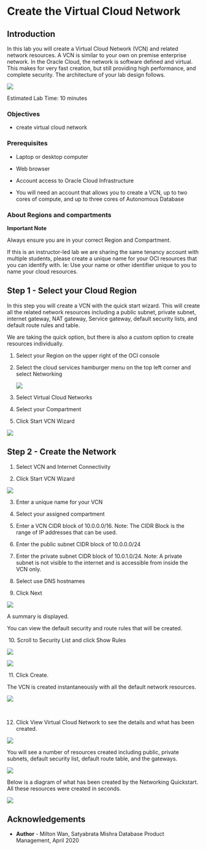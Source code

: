 # Create the Virtual Cloud Network #

## Introduction

In this lab you will create a Virtual Cloud Network (VCN) and related network resources. A VCN is similar to your own on premise enterprise network.  In the Oracle Cloud, the network is software defined and virtual. This makes for very fast creation, but still providing high performance, and complete security. The architecture of your lab design follows.

![](./images/lab-architecture-diagram.png)

Estimated Lab Time: 10 minutes

### Objectives

* create virtual cloud network

### Prerequisites

* Laptop or desktop computer

* Web browser

* Account access to Oracle Cloud Infrastructure

* You will need an account that allows you to create a VCN, up to two cores of compute, and up to three cores of Autonomous Database


### About Regions and compartments

**Important Note**

Always ensure you are in your correct Region and Compartment.

If this is an instructor-led lab we are sharing the same tenancy account with multiple students, please create a unique name for your OCI resources that you can identify with. Ie: Use your name or other identifier unique to you to name your cloud resources.



## Step 1 - Select your Cloud Region ##

In this step you will create a VCN with the quick start wizard. This will create all the related network resources including a public subnet, private subnet, internet gateway, NAT gateway, Service gateway, default security lists, and default route rules and table.

We are taking the quick option, but there is also a custom option to create resources individually.

1. Select your Region on the upper right of the OCI console

2. Select the cloud services hamburger menu on the top left corner and select Networking

    ![](./images/hamburger-menu.png)

3. Select Virtual Cloud Networks

4. Select your Compartment

5. Click Start VCN Wizard

![](./images/start-vcn-wizard.PNG)

## Step 2 - Create the Network  ##

1. Select VCN and Internet Connectivity

2. Click Start VCN Wizard

  ![](./images/wizard-vcn.png)  


3. Enter a unique name for your VCN

4. Select your assigned compartment

5. Enter a VCN CIDR block of 10.0.0.0/16.  Note: The CIDR Block is the range of IP addresses that can be used.

6. Enter the public subnet CIDR block of 10.0.0.0/24

7. Enter the private subnet CIDR block of 10.0.1.0/24. Note: A private subnet is not visible to the internet and is accessible from inside the VCN only.

8. Select use DNS hostnames

9. Click Next

![](./images/vcn-configuration-info.png)

A summary is displayed.

You can view the default security and route rules that will be created.

​	10. Scroll to Security List and click Show Rules

![](./images/security-rules.png)

![](./images/route-rules.png)


​	11. Click Create.

The VCN is created instantaneously with all the default network resources.

![](./images/vcn-summary-info.png)

​

12. Click View Virtual Cloud Network to see the details and what has been created.

![](./images/view-vcn-config.png)



You will see a number of resources created including public, private subnets, default security list, default route table, and the gateways.

![](./images/vcn-details.png)



Below is a diagram of what has been created by the Networking Quickstart.  All these resources were created in seconds.

![](./images/lab-architecture-created.png)

## Acknowledgements ##

- **Author** - Milton Wan, Satyabrata Mishra Database Product Management, April 2020
